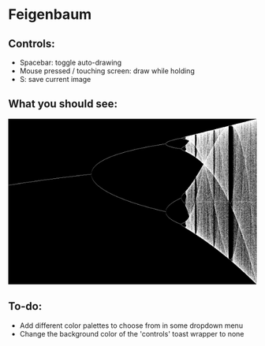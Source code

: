 # Feigenbaum

## Controls:
* Spacebar: toggle auto-drawing
* Mouse pressed / touching screen: draw while holding
* S: save current image

## What you should see:
![What you should see](/FeigenbaumFractal/Feigenbaum.png)

## To-do:
* Add different color palettes to choose from in some dropdown menu
* Change the background color of the 'controls' toast wrapper to none
